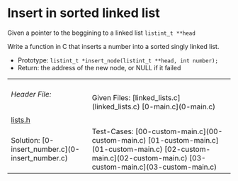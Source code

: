 # Insert in sorted linked list #
Given a pointer to the beggining to a linked list `listint_t **head`

Write a function in C that inserts a number into a sorted singly linked list.

- Prototype: `listint_t *insert_node(listint_t **head, int number);`
- Return: the address of the new node, or NULL if it failed

<table>
<tr>
<td>
<h6>Header File:</h6>
<a href="lists.h">lists.h</a>
</td>
<td>
Given Files:
[linked_lists.c](linked_lists.c)
[0-main.c](0-main.c)
</td>
</tr>
<tr>
<td>
Solution:
[0-insert_number.c](0-insert_number.c)
</td>

<td>
Test-Cases:
[00-custom-main.c](00-custom-main.c)
[01-custom-main.c](01-custom-main.c)
[02-custom-main.c](02-custom-main.c)
[03-custom-main.c](03-custom-main.c)
</td>
</tr>
</table>
